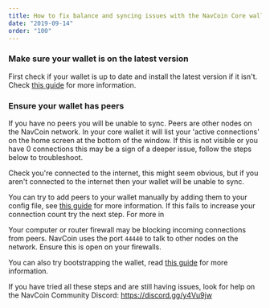 ```yaml
---
title: How to fix balance and syncing issues with the NavCoin Core wallet?
date: "2019-09-14"
order: "100"
---
```

### Make sure your wallet is on the latest version

First check if your wallet is up to date and install the latest version if it isn't. 
Check [this guide](/navcoin-core/update-your-wallet) for more information.

### Ensure your wallet has peers

If you have no peers you will be unable to sync. Peers are other nodes on the NavCoin network. 
In your core wallet it will list your 'active connections' on the home screen at the bottom of the window. 
If this is not visible or you have 0 connections this may be a sign of a deeper issue, follow the steps below to troubleshoot.

Check you're connected to the internet, this might seem obvious, but if you aren't connected to the internet then your wallet will be unable to sync.

You can try to add peers to your wallet manually by adding them to your config file, see [this guide](./manually-add-nodes-to-navcoin-core) for more information. 
If this fails to increase your connection count try the next step. For more in

Your computer or router firewall may be blocking incoming connections from peers. 
NavCoin uses the port `44440` to talk to other nodes on the network. Ensure this is open on your firewalls.

You can also try bootstrapping the wallet, read [this guide](/navcoin-core/bootstrap-your-wallet) for more information.

If you have tried all these steps and are still having issues, look for help on the NavCoin Community Discord: https://discord.gg/y4Vu9jw
